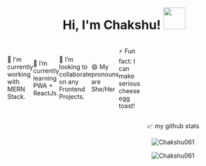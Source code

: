 <h1 align="left"> Hi, I'm Chakshu! <img src="https://media.giphy.com/media/mGcNjsfWAjY5AEZNw6/giphy.gif" width="50"></h1>
<div style="width:50px; display:flex; margin:0; justify-content:center; align-items:center">
  <p align="left"> 🔭 I’m currently working with MERN Stack. </p>
  <p align="left"> 🌱 I’m currently learning PWA + ReactJs. </p>
  <p align="left"> 👯 I’m looking to collaborate on any Frontend Projects.</p>
  <p align="left"> 😄 My pronouns are She/Her </p>
  <p align="left"> ⚡ Fun fact: I can make serious cheese egg toast! </p>
</div>
  
 <p align="center">📈 my github stats</p>

<p align="center"> <img src="https://github-readme-stats.vercel.app/api?username=Chakshu061&show_icons=true&theme=gotham" alt="Chakshu061" />

<p align="center"> <img src="https://github-readme-streak-stats.herokuapp.com/?user=Chakshu061&show_icons=true&theme=gotham" alt="Chakshu061" /></p>
